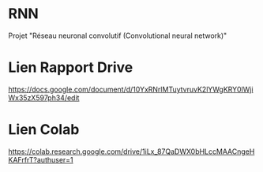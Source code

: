 # RNN
Projet "Réseau neuronal convolutif (Convolutional neural network)"


# Lien Rapport Drive 
https://docs.google.com/document/d/10YxRNrlMTuytvruvK2lYWgKRY0lWjiWx35zX597ph34/edit


# Lien Colab
https://colab.research.google.com/drive/1iLx_87QaDWX0bHLccMAACngeHKAFrfrT?authuser=1
